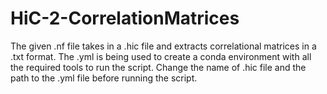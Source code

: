 # HiC-2-CorrelationMatrices
The given .nf file takes in a .hic file and extracts correlational matrices in a .txt format.
The .yml is being used to create a conda environment with all the required tools to run the script.
Change the name of .hic file and the path to the .yml file before running the script.
